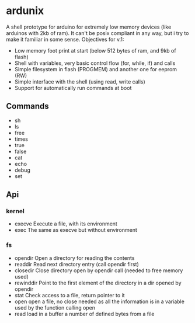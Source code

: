 # ardunix

A shell prototype for arduino for extremely low memory devices (like arduinos with 2kb of ram). It can't be posix compliant in any way, but i try to make it familiar in some sense.
Objectives for v.1:

- Low memory foot print at start (below 512 bytes of ram, and 9kb of flash)
- Shell with variables, very basic control flow (for, while, if) and calls
- Simple filesystem in flash (PROGMEM) and another one for eeprom (RW)
- Simple interface with the shell (using read, write calls)
- Support for automatically run commands at boot

## Commands

- sh
- ls
- free
- times
- true
- false
- cat
- echo
- debug
- set

## Api

### kernel

- execve
    Execute a file, with its environment
- exec
    The same as execve but without environment

### fs

- opendir
    Open a directory for reading the contents
- readdir
    Read next directory entry (call opendir first)
- closedir
    Close directory open by opendir call (needed to free memory used)
- rewinddir
    Point to the first element of the directory in a dir opened by opendir
- stat
    Check access to a file, return pointer to it
- open
    open a file, no close needed as all the information is in a variable used
    by the function calling open
- read
    load in a buffer a number of defined bytes from a file

